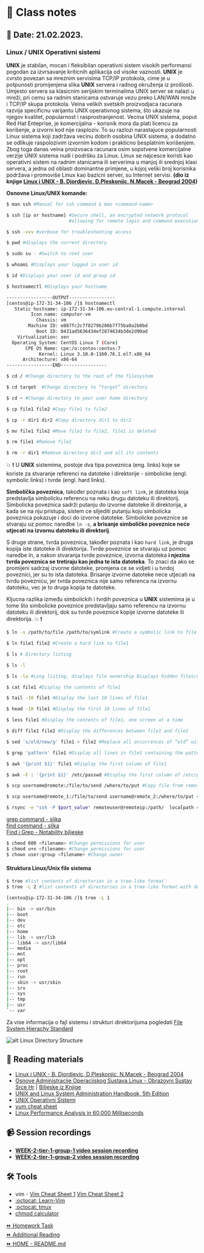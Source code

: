 # 📝 Class notes
## 📅 Date: 21.02.2023.
### Linux / UNIX Operativni sistemi

**UNIX** je stabilan, mocan i fleksibilan operativni sistem visokih performansi pogodan za
izvrsavanje kriticnih aplikacija od visoke vaznosti. **UNIX** je cvrsto povezan sa mreznim
servisima TCP/IP protokola, cime je u potpunosti promijenjena slika **UNIX**  servera i radnog
okruženja iz prošlosti. Umjesto servera sa klasicnim serijskim terminalima UNIX server se
nalazi u mreži, pri cemu sa radnim stanicama ostvaruje vezu preko LAN/WAN mreže i
TCP/IP skupa protokola. Veina velikih svetskih proizvodjaca racunara razvija specificnu
varijantu UNIX operativnog sistema, što ukazuje na njegov kvalitet, popularnost i
rasprostranjenost. Vecina UNIX sistema, poput Red Hat Enteprise, je komercijalna -
korisnik mora da plati licencu za korišenje, a izvorni kod nije rasploziv. To su razlozi
narastajuce popularnosti Linux sistema koji zadržava vecinu dobrih osobina UNIX
sistema, a dodatno se odlikuje raspolozivim izvornim kodom i prakticno besplatnim
korišenjem. Zbog toga danas veina proizvoaca racunara osim sopstvene komercijalne
verzije UNIX sistema nudi i podršku za Linux. Linux se najcesce koristi kao operativni
sistem na radnim stanicama ili serverima u manjoj ili srednjoj klasi servera, a jedna od
oblasti dominantne primjene, u kojoj veliki broj korisnika podržava i promoviše Linux kao
bazicni server, su Internet servisi. **(dio iz knjige [Linux i UNIX - B. Djordjevic, D.Pleskonjic, N.Macek - Beograd 2004](/resources/books/os-unix-i-linux-beograd-el-skola.pdf))**

**Osnovne Linux/UNIX komande:**

```bash
$ man ssh #Manual for ssh command $ man <command-name>

$ ssh [ip or hostname] #Secure shell, an encrypted network protocol 
                       #allowing for remote login and command execution  

$ ssh -vvv #verbose for troubleshooting access

$ pwd #displays the current directory

$ sudo su - #Switch to root user

$ whoami #Displays your logged in user id

$ id #Displays your user id and group id

$ hostnamectl #Displays your hostname

-----------------OUTPUT-----------------
[centos@ip-172-31-34-106 /]$ hostnamectl
   Static hostname: ip-172-31-34-106.eu-central-1.compute.internal
         Icon name: computer-vm
           Chassis: vm
        Machine ID: e887fc2c7f8279b206b7f75ba0a2b0bd
           Boot ID: 0431ad5636434ef2874634b3de2d90ad
    Virtualization: xen
  Operating System: CentOS Linux 7 (Core)
       CPE OS Name: cpe:/o:centos:centos:7
            Kernel: Linux 3.10.0-1160.76.1.el7.x86_64
      Architecture: x86-64
-----------------END-----------------  

$ cd / #Change directory to the root of the filesystem

$ cd target  #Change directory to “target” directory

$ cd ~ #Change directory to your user home directory

$ cp file1 file2 #Copy file1 to file2

$ cp -r dir1 dir2 #Copy directory dir1 to dir2

$ mv file1 file2 #Move file1 to file2, file1 is deleted

$ rm file1 #Remove file1

$ rm -r dir1 #Remove directory dir1 and all its contents
```
 
:boom: :exclamation: U **UNIX** sistemima, postoje dva tipa poveznica (eng. links) koje se koriste za stvaranje referenci na datoteke i direktorije - simbolicke (engl. symbolic links) i tvrde (engl. hard links).

**Simbolička poveznica**, također poznata i kao `soft link`, je datoteka koja predstavlja simbolicku referencu na neku drugu datoteku ili direktorij. Simbolicka poveznica sadrži putanju do izvorne datoteke ili direktorija, a kada se na nju pristupa, sistem ce slijediti putanju koju simbolicka poveznica pokazuje i doci do izvorne datoteke. Simbolicke poveznice se stvaraju uz pomoc naredbe `ln -s`, **a brisanje simboličke poveznice neće utjecati na izvornu datoteku ili direktorij**. 

S druge strane, tvrda poveznica, također poznata i kao `hard link`, je druga kopija iste datoteke ili direktorija. Tvrde poveznice se stvaraju uz pomoc naredbe ln, a nakon stvaranja tvrde poveznice, izvorna datoteka **i njezina tvrda poveznica se tretiraju kao jedna te ista datoteka**. To znaci da ako se promijeni sadrzaj izvorne datoteke, promjena ce se vidjeti i u tvrdoj poveznici, jer su to ista datoteka. Brisanje izvorne datoteke nece utjecati na tvrdu poveznicu, jer tvrda poveznica nije samo referenca na izvornu datoteku, vec je to druga kopija te datoteke.

Kljucna razlika između simbolickih i tvrdih poveznica u **UNIX** sistemima je u tome što simbolicke poveznice predstavljaju samo referencu na izvornu datoteku ili direktorij, dok su tvrde poveznice kopije izvorne datoteke ili direktorija. :boom: :exclamation: 
```bash
$ ln -s /path/to/file /path/to/symlink #Create a symbolic link to file

$ ln file1 file2 #Create a hard link to file1
```

```bash
$ ls # Directory listing

$ ls -l 

$ ls -la #Long listing, displays file ownership Displays hidden files/directories

$ cat file1 #Display the contents of file1

$ tail -10 file1 #Display the last 10 lines of file1

$ head -10 file1 #Display the first 10 lines of file1

$ less file1 #Display the contents of file1, one screen at a time

$ diff file1 file2 #Display the differences between file1 and file2

$ sed 's/old/new/g' file1 > file2 #Replace all occurrences of “old” with “new” in file1 and save the result in file2

$ grep 'pattern' file1 #Display all lines in file1 containing the pattern

$ awk '{print $1}' file1 #Display the first column of file1

$ awk -F : '{print $1}' /etc/passwd #Display the first column of /etc/passwd

$ scp username@remote:/file/to/send /where/to/put #Copy file from remote host to local host

$ scp username@remote_1:/file/to/send username@remote_2:/where/to/put #Copy file from remote host to remote host

$ rsync -e "ssh -P $port_value" remoteuser@remoteip:/path/  localpath #Copy file from remote host to local host
```


[grep command - slika](/resources/images/grep.jpg)    
[find command - slika](/resources/images/find.jpg)      
[Find i Grep - Notability biljeske](/resources/notability/bash_notes.pdf)  

```bash
$ chmod 600 <filename> #Change permissions for user
$ chmod u+x <filename> #Change permissions for user
$ chown user:group <filename> #Change owner
```

#### Struktura Linux/Unix file sistema

```bash
$ tree #list contents of directories in a tree-like format`
$ tree -L 2 #list contents of directories in a tree-like format with depth 2
```

 ```bash
 [centos@ip-172-31-34-106 /]$ tree -L 1
.
|-- bin -> usr/bin
|-- boot
|-- dev
|-- etc
|-- home
|-- lib -> usr/lib
|-- lib64 -> usr/lib64
|-- media
|-- mnt
|-- opt
|-- proc
|-- root
|-- run
|-- sbin -> usr/sbin
|-- srv
|-- sys
|-- tmp
|-- usr
`-- var
 ```
 Za vise informacija o fajl sistemu i strukturi direktorijuma pogledati [File System Hierachy Standard](/resources/books/filesystem-hierarchy-standard.pdf)

  ![alt Linux Directory Structure](/resources/images/linux-dirs.jpeg)  


## 📖 Reading materials
- [Linux i UNIX - B. Djordjevic, D.Pleskonjic, N.Macek - Beograd 2004](/resources/books/os-unix-i-linux-beograd-el-skola.pdf) 
- [Osnove Administracije Operacijskog Sustava Linux - Obrazovni Sustav Srce Hr](/resources/papers/osnove-administracije-operacijskog-susteva-1-linux-srca.pdf) | [Biljeske iz Knjige](/devops-mentorship-program/02-february/week-2-210223/files/osnove-administracije-linuxa-biljeske.md)  
- [UNIX and Linux System Administration Handbook, 5th Edition](/resources/books/unix-linux-sys-admin-handbook.pdf)   
- [UNIX Operativni Sistemi](http://os.etf.rs/POS/tutorials/srdjan/kurs/html/sadrzaj.html)   
- [yum cheat sheet](/resources/chaet-sheets/yum-cheatsheet.pdf)  
- [Linux Performance Analysis in 60,000 Milliseconds](https://netflixtechblog.com/linux-performance-analysis-in-60-000-milliseconds-accc10403c55)   
## 📹 Session recordings  
- [**WEEK-2-tier-1-group-1 video session recording**](https://youtu.be/VWUv7sISfs0)   
- [**WEEK-2-tier-1-group-2 video session recording**](https://youtu.be/ZbtgMIyu5ZY)  

## 🛠️ Tools 
- vim - [Vim Cheat Sheet 1](/resources/chaet-sheets/vi-vim-cheat-sheet-and-tutorial.pdf) [Vim Cheat Sheet 2](https://vim.rtorr.com/)    
- [:octocat: Learn-Vim](https://github.com/iggredible/Learn-Vim)  
- [:octocat: tmux](https://github.com/tmux/tmux/wiki)
- [chmod calculator](https://chmod-calculator.com/)



[:fast_forward: Homework Task](/devops-mentorship-program/02-february/week-2-210223/01-homework.md)  
[:fast_forward: Additional Reading](/devops-mentorship-program/02-february/week-2-210223/02-additional-reading.md)   
[:fast_forward: HOME - README.md](https://github.com/allops-solutions/devops-aws-mentorship-program#devops-mentorship-program)  
